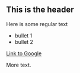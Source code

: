 ## This is the header

Here is some regular text

 * bullet 1
 * bullet 2

[Link to Google](https://www.google.co.in)

More text.
